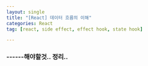 ```yaml
---
layout: single
title: "[React] 데이터 흐름의 이해"
categories: React
tag: [react, side effect, effect hook, state hook]

---
```


### ------해야할것.. 정리..
